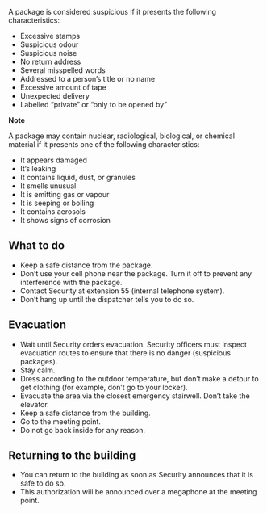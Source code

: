 A package is considered suspicious if it presents the following characteristics:

- Excessive stamps
- Suspicious odour
- Suspicious noise
- No return address
- Several misspelled words
- Addressed to a person’s title or no name
- Excessive amount of tape
- Unexpected delivery
- Labelled “private” or “only to be opened by”

**Note**

A package may contain nuclear, radiological, biological, or chemical material if it presents one of the following characteristics:

- It appears damaged
- It’s leaking
- It contains liquid, dust, or granules
- It smells unusual
- It is emitting gas or vapour
- It is seeping or boiling
- It contains aerosols
- It shows signs of corrosion

## What to do

- Keep a safe distance from the package.
- Don’t use your cell phone near the package. Turn it off to prevent any interference with the package.
- Contact Security at extension 55 (internal telephone system).
- Don’t hang up until the dispatcher tells you to do so.

## Evacuation

- Wait until Security orders evacuation. Security officers must inspect evacuation routes to ensure that there is no danger (suspicious packages).
- Stay calm.
- Dress according to the outdoor temperature, but don’t make a detour to get clothing (for example, don’t go to your locker).
- Evacuate the area via the closest emergency stairwell. Don’t take the elevator.
- Keep a safe distance from the building.
- Go to the meeting point.
- Do not go back inside for any reason.

## Returning to the building

- You can return to the building as soon as Security announces that it is safe to do so.
- This authorization will be announced over a megaphone at the meeting point.